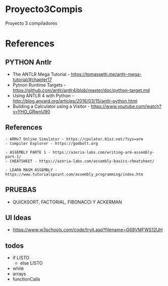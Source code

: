 # Proyecto3Compis
Proyecto 3 compiladores

# References 

## PYTHON Antlr
 - The ANTLR Mega Tutorial - https://tomassetti.me/antlr-mega-tutorial/#chapter17
 - Pytnon Runtime Targets - https://github.com/antlr/antlr4/blob/master/doc/python-target.md
 - Using ANTLR 4 with Python - http://blog.anvard.org/articles/2016/03/15/antlr-python.html
 - Building a Calculator using a Visitor - https://www.youtube.com/watch?v=YHO_GRwnU90


## References
    - ARMv7 Online Simulator - https://cpulator.01xz.net/?sys=arm
    - Compiler Explorer - https://godbolt.org

    - ASSEMBLY PARTE 1 - https://azeria-labs.com/writing-arm-assembly-part-1/
    - CHEATSHEET - https://azeria-labs.com/assembly-basics-cheatsheet/

    - LEARN MASM ASSEMBLY - https://www.tutorialspoint.com/assembly_programming/index.htm


## PRUEBAS
 - QUICKSORT, FACTORIAL, FIBONACCI Y ACKERMAN

## UI Ideas
 - https://www.w3schools.com/code/tryit.asp?filename=G68VMFWS12UH

## todos
 - if       LISTO
    - else  LISTO
 - while  
 - arrays 
 - functionCalls 